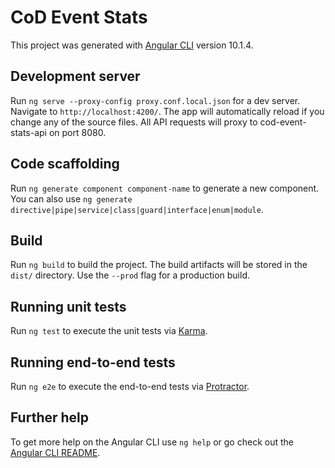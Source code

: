 # CoD Event Stats

This project was generated with [Angular CLI](https://github.com/angular/angular-cli) version 10.1.4.

## Development server

Run `ng serve --proxy-config proxy.conf.local.json` for a dev server. Navigate to `http://localhost:4200/`. The app will automatically reload if you change any of the source files. All API requests will proxy to cod-event-stats-api on port 8080.

## Code scaffolding

Run `ng generate component component-name` to generate a new component. You can also use `ng generate directive|pipe|service|class|guard|interface|enum|module`.

## Build

Run `ng build` to build the project. The build artifacts will be stored in the `dist/` directory. Use the `--prod` flag for a production build.

## Running unit tests

Run `ng test` to execute the unit tests via [Karma](https://karma-runner.github.io).

## Running end-to-end tests

Run `ng e2e` to execute the end-to-end tests via [Protractor](http://www.protractortest.org/).

## Further help

To get more help on the Angular CLI use `ng help` or go check out the [Angular CLI README](https://github.com/angular/angular-cli/blob/master/README.md).
